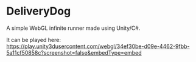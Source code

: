 # DeliveryDog
A simple WebGL infinite runner made using Unity/C#.

It can be played here:
https://play.unity3dusercontent.com/webgl/34ef30be-d09e-4462-9fbb-5a11cf50858c?screenshot=false&embedType=embed
